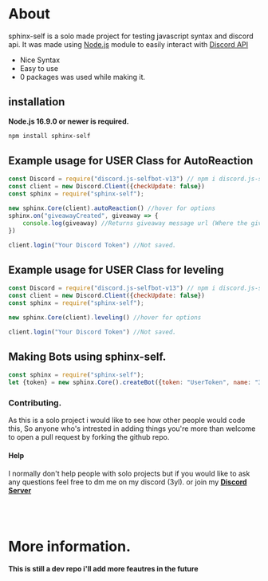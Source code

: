 # About

sphinx-self is a solo made project for testing javascript syntax and discord api. It was made using [Node.js](https://nodejs.org) module to easily interact with [Discord API](https://discord.com/developers/docs/intro)

- Nice Syntax
- Easy to use
- 0 packages was used while making it.

## installation

**Node.js 16.9.0 or newer is required.**

```sh
npm install sphinx-self
```
## Example usage for **USER** Class for **AutoReaction**
```js
const Discord = require("discord.js-selfbot-v13") // npm i discord.js-selfbot-v13 (required)
const client = new Discord.Client({checkUpdate: false})
const sphinx = require("sphinx-self");

new sphinx.Core(client).autoReaction() //hover for options
sphinx.on("giveawayCreated", giveaway => {
    console.log(giveaway) //Returns giveaway message url (Where the giveaway was initalized.)
})

client.login("Your Discord Token") //Not saved.
```

## Example usage for **USER** Class for **leveling**
```js
const Discord = require("discord.js-selfbot-v13") // npm i discord.js-selfbot-v13 (required)
const client = new Discord.Client({checkUpdate: false})
const sphinx = require("sphinx-self");

new sphinx.Core(client).leveling() //hover for options

client.login("Your Discord Token") //Not saved.
```

## Making Bots using sphinx-self.
```js
const sphinx = require("sphinx-self");
let {token} = new sphinx.Core().createBot({token: "UserToken", name: "3yl"})
```

### Contributing.

As this is a solo project i would like to see how other people would code this, So anyone who's intrested in adding things you're more than welcome to open a pull request by forking the github repo.

#### Help
I normally don't help people with solo projects but if you would like to ask any questions feel free to dm me on my discord (3yl). or join my **[Discord Server](https://discord.gg/rAgTGQkbG9)**

<br></br>

# More information.
**This is still a dev repo i'll add more feautres in the future**